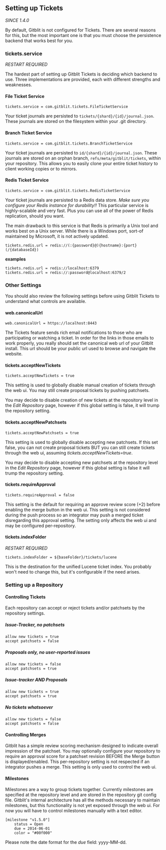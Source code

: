 ## Setting up Tickets

*SINCE 1.4.0*

By default, Gitblit is not configured for Tickets.  There are several reasons for this, but the most important one is that you must choose the persistence backend that works best for you.

### tickets.service

*RESTART REQUIRED*

The hardest part of setting up Gitblit Tickets is deciding which backend to use.  Three implementations are provided, each with different strengths and weaknesses.

#### File Ticket Service

    tickets.service = com.gitblit.tickets.FileTicketService

Your ticket journals are persisted to `tickets/{shard}/{id}/journal.json`.  These journals are stored on the filesystem within your .git directory.

#### Branch Ticket Service

    tickets.service = com.gitblit.tickets.BranchTicketService

Your ticket journals are persisted to `id/{shard}/{id}/journal.json`.  These journals are stored on an orphan branch, `refs/meta/gitblit/tickets`, within your repository.  This allows you to easily clone your entire ticket history to client working copies or to mirrors.

#### Redis Ticket Service

    tickets.service = com.gitblit.tickets.RedisTicketService

Your ticket journals are persisted to a Redis data store.  *Make sure you configure your Redis instance for durability!!*  This particular service is highly-scalable and very fast.  Plus you can use all of the power of Redis replication, should you want.

The main drawback to this service is that Redis is primarily a Unix tool and works best on a Unix server.  While there is a Windows port, sort-of maintained by Microsoft, it is not actively updated.

    tickets.redis.url = redis://(:{password}@){hostname}:{port}(/{databaseId})

**examples**

    tickets.redis.url = redis://localhost:6379
    tickets.redis.url = redis://:password@localhost:6379/2

### Other Settings

You should also review the following settings before using Gitblit Tickets to understand what controls are available.

#### web.canonicalUrl

    web.canonicalUrl = https://localhost:8443

The Tickets feature sends rich email notifications to those who are participating or watching a ticket.  In order for the links in those emails to work properly, you really should set the canonical web url of your Gitblit install.  This url should be your public url used to browse and navigate the website.

#### tickets.acceptNewTickets

    tickets.acceptNewTickets = true

This setting is used to globally disable manual creation of tickets through the web ui.  You may still create proposal tickets by pushing patchsets.

You may decide to disable creation of new tickets at the repository level in the *Edit Repository* page, however if this global setting is false, it will trump the repository setting.

#### tickets.acceptNewPatchsets

    tickets.acceptNewPatchsets = true

This setting is used to globally disable accepting new patchsets.  If this set false, you can not create proposal tickets BUT you can still create tickets through the web ui, assuming *tickets.acceptNewTickets=true*.

You may decide to disable accepting new patchsets at the repository level in the *Edit Repository* page, however if this global setting is false it will trump the repository setting.

#### tickets.requireApproval

    tickets.requireApproval = false

This setting is the default for requiring an approve review score (+2) before enabling the merge button in the web ui.  This setting is not considered during the push process so an integrator may push a merged ticket disregarding this approval setting.  The setting only affects the web ui and may be configured per-repository.

#### tickets.indexFolder

*RESTART REQUIRED*

    tickets.indexFolder = ${baseFolder}/tickets/lucene

This is the destination for the unified Lucene ticket index.  You probably won't need to change this, but it's configurable if the need arises.

### Setting up a Repository

#### Controlling Tickets

Each repository can accept or reject tickets and/or patchsets by the repository settings.

##### Issue-Tracker, no patchsets

    allow new tickets = true
    accept patchsets = false

##### Proposals only, no user-reported issues

    allow new tickets = false
    accept patchsets = true

##### Issue-tracker AND Proposals

    allow new tickets = true
    accept patchsets = true

##### No tickets whatsoever

    allow new tickets = false
    accept patchsets = false

#### Controlling Merges

Gitblit has a simple review scoring mechanism designed to indicate overall impression of the patchset.  You may optionally configure your repository to require an approval score for a patchset revision BEFORE the Merge button is displayed/enabled.  This per-repository setting is not respected if an integrator pushes a merge.  This setting is only used to control the web ui.

#### Milestones

Milestones are a way to group tickets together.  Currently milestones are specified at the repository level and are stored in the repository git config file.  Gitblit's internal architecture has all the methods necessary to maintain milestones, but this functionality is not yet exposed through the web ui.  For now you will have to control milestones manually with a text editor.

    [milestone "v1.5.0"]
        status = Open
        due = 2014-06-01
        color = "#00f000"

Please note the date format for the *due* field: yyyy-MM-dd.
